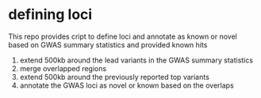 # defining loci
This repo provides cript to define loci and annotate as known or novel based on GWAS summary statistics and provided known hits

1. extend 500kb around the lead variants in the GWAS summary statistics
2. merge overlapped regions
3. extend 500kb around the previously reported top variants
4. annotate the GWAS loci as novel or known based on the overlaps

